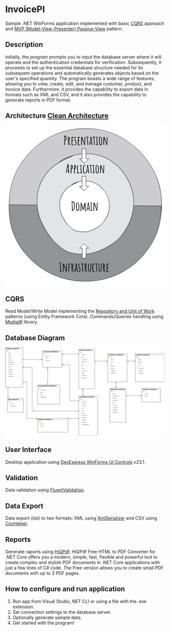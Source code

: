 # InvoicePI
Sample .NET WinForms application implemented with basic [CQRS](https://docs.microsoft.com/en-us/azure/architecture/guide/architecture-styles/cqrs) approach and [MVP (Model-View-Presenter) Passive-View](https://martinfowler.com/eaaDev/PassiveScreen.html) pattern.

## Description
Initially, the program prompts you to input the database server where it will operate and the authentication credentials for verification. 
Subsequently, it proceeds to set up the essential database structure needed for its subsequent operations and automatically generates objects based on the user's specified quantity.
The program boasts a wide range of features, allowing you to view, create, edit, and menage customer, product, and invoice data. 
Furthermore, it provides the capability to export data in formats such as XML and CSV, and it also provides the capability to generate reports in PDF format.

## Architecture [Clean Architecture](https://jasontaylor.dev/clean-architecture-getting-started/)

![projects_dependencies](docs/clean_architecture.jpg)

## CQRS

Read Model/Write Model implementing the [Repository and Unit of Work](https://learn.microsoft.com/en-us/aspnet/mvc/overview/older-versions/getting-started-with-ef-5-using-mvc-4/implementing-the-repository-and-unit-of-work-patterns-in-an-asp-net-mvc-application) patterns (using Entity Framework Core). Commands/Queries handling using [MediatR](https://github.com/jbogard/MediatR) library.

## Database Diagram

![projects_dependencies](docs/database_diagram.png)

## User Interface

Desktop application using [DevExpress WinForms UI Controls](https://www.devexpress.com/products/net/controls/winforms/) v23.1.

## Validation

Data validation using [FluentValidation](https://github.com/JeremySkinner/FluentValidation).

## Data Export

Data export (list) to two formats:
XML using [XmlSerializer](https://learn.microsoft.com/pl-pl/dotnet/api/system.xml.serialization.xmlserializer?view=net-7.0) and CSV using [CsvHelper](https://joshclose.github.io/CsvHelper/).

## Reports

Generate raports using [HiQPdf](https://www.hiqpdf.com). 
HiQPdf Free HTML to PDF Converter for .NET Core offers you a modern, simple, fast, flexible and powerful tool to create complex and stylish PDF documents in .NET Core applications with just a few lines of C# code.
The Free version allows you to create small PDF documents with up to 3 PDF pages. 

## How to configure and run application
1. Run app from Visual Studio, NET CLI or using a file with the .exe extension.
2. Set connection settings to the database server.
2. Optionally generate sample data.
3. Get started with the program!
